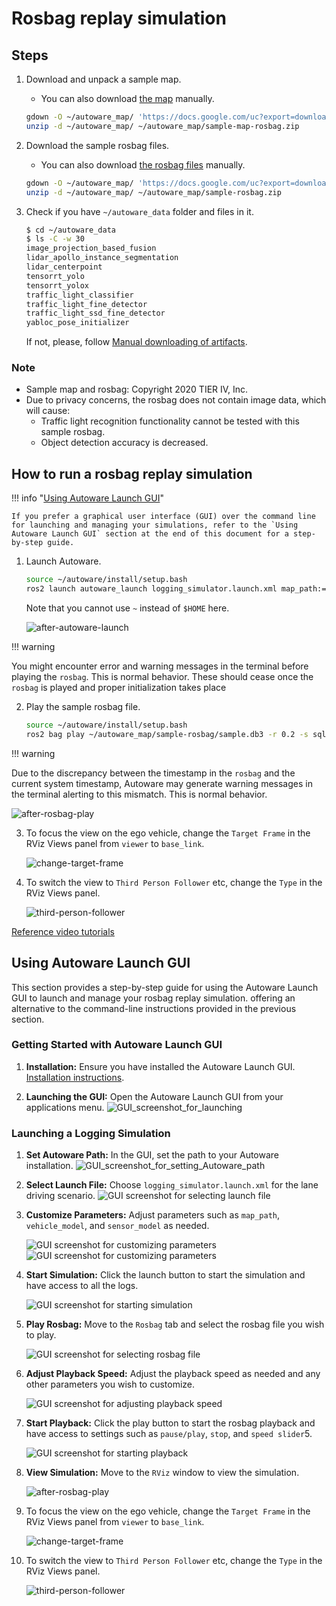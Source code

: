 # Rosbag replay simulation

## Steps

1. Download and unpack a sample map.

   - You can also download [the map](https://drive.google.com/file/d/1A-8BvYRX3DhSzkAnOcGWFw5T30xTlwZI/view?usp=sharing) manually.

   ```bash
   gdown -O ~/autoware_map/ 'https://docs.google.com/uc?export=download&id=1A-8BvYRX3DhSzkAnOcGWFw5T30xTlwZI'
   unzip -d ~/autoware_map/ ~/autoware_map/sample-map-rosbag.zip
   ```

2. Download the sample rosbag files.

   - You can also download [the rosbag files](https://drive.google.com/file/d/1VnwJx9tI3kI_cTLzP61ktuAJ1ChgygpG/view?usp=sharing) manually.

   ```bash
   gdown -O ~/autoware_map/ 'https://docs.google.com/uc?export=download&id=1VnwJx9tI3kI_cTLzP61ktuAJ1ChgygpG'
   unzip -d ~/autoware_map/ ~/autoware_map/sample-rosbag.zip
   ```

3. Check if you have `~/autoware_data` folder and files in it.

   ```bash
   $ cd ~/autoware_data
   $ ls -C -w 30
   image_projection_based_fusion
   lidar_apollo_instance_segmentation
   lidar_centerpoint
   tensorrt_yolo
   tensorrt_yolox
   traffic_light_classifier
   traffic_light_fine_detector
   traffic_light_ssd_fine_detector
   yabloc_pose_initializer
   ```

   If not, please, follow [Manual downloading of artifacts](https://github.com/autowarefoundation/autoware/tree/main/ansible/roles/artifacts).

### Note

- Sample map and rosbag: Copyright 2020 TIER IV, Inc.
- Due to privacy concerns, the rosbag does not contain image data, which will cause:
  - Traffic light recognition functionality cannot be tested with this sample rosbag.
  - Object detection accuracy is decreased.

## How to run a rosbag replay simulation

!!! info "[Using Autoware Launch GUI](#using-autoware-launch-gui)"

    If you prefer a graphical user interface (GUI) over the command line for launching and managing your simulations, refer to the `Using Autoware Launch GUI` section at the end of this document for a step-by-step guide.

1. Launch Autoware.

   ```sh
   source ~/autoware/install/setup.bash
   ros2 launch autoware_launch logging_simulator.launch.xml map_path:=$HOME/autoware_map/sample-map-rosbag vehicle_model:=sample_vehicle sensor_model:=sample_sensor_kit
   ```

   Note that you cannot use `~` instead of `$HOME` here.

   ![after-autoware-launch](images/rosbag-replay/after-autoware-launch.png)

!!! warning

You might encounter error and warning messages in the terminal before playing the `rosbag`. This is normal behavior. These should cease once the `rosbag` is played and proper initialization takes place

2. Play the sample rosbag file.

   ```sh
   source ~/autoware/install/setup.bash
   ros2 bag play ~/autoware_map/sample-rosbag/sample.db3 -r 0.2 -s sqlite3
   ```

!!! warning

Due to the discrepancy between the timestamp in the `rosbag` and the current system timestamp, Autoware may generate warning messages in the terminal alerting to this mismatch. This is normal behavior.

![after-rosbag-play](images/rosbag-replay/after-rosbag-play.png)

3. To focus the view on the ego vehicle, change the `Target Frame` in the RViz Views panel from `viewer` to `base_link`.

   ![change-target-frame](images/rosbag-replay/change-target-frame.png)

4. To switch the view to `Third Person Follower` etc, change the `Type` in the RViz Views panel.

   ![third-person-follower](images/rosbag-replay/third-person-follower.png)

[Reference video tutorials](https://drive.google.com/file/d/12D6aSC1Y3Kf7STtEPWG5RYynxKdVcPrc/view?usp=sharing)

## Using Autoware Launch GUI

This section provides a step-by-step guide for using the Autoware Launch GUI to launch and manage your rosbag replay simulation. offering an alternative to the command-line instructions provided in the previous section.

### Getting Started with Autoware Launch GUI

1. **Installation:** Ensure you have installed the Autoware Launch GUI. [Installation instructions](https://github.com/autowarefoundation/autoware-launch-gui#installation).

2. **Launching the GUI:** Open the Autoware Launch GUI from your applications menu.
   ![GUI_screenshot_for_launching](images/rosbag-replay/launch-gui/launch_gui_main.png)

### Launching a Logging Simulation

1. **Set Autoware Path:** In the GUI, set the path to your Autoware installation.
   ![GUI_screenshot_for_setting_Autoware_path](images/rosbag-replay/launch-gui/launch_gui_setup.png)
2. **Select Launch File:** Choose `logging_simulator.launch.xml` for the lane driving scenario.
   ![GUI screenshot for selecting launch file](images/rosbag-replay/launch-gui/selecting_launch_file.png)
3. **Customize Parameters:** Adjust parameters such as `map_path`, `vehicle_model`, and `sensor_model` as needed.

   ![GUI screenshot for customizing parameters](images/rosbag-replay/launch-gui/customizing-parameters1.png)
   ![GUI screenshot for customizing parameters](images/rosbag-replay/launch-gui/customizing-parameters2.png)

4. **Start Simulation:** Click the launch button to start the simulation and have access to all the logs.

   ![GUI screenshot for starting simulation](images/rosbag-replay/launch-gui/starting_simulation.png)

5. **Play Rosbag:** Move to the `Rosbag` tab and select the rosbag file you wish to play.

   ![GUI screenshot for selecting rosbag file](images/rosbag-replay/launch-gui/selecting_rosbag_file.png)

6. **Adjust Playback Speed:** Adjust the playback speed as needed and any other parameters you wish to customize.

   ![GUI screenshot for adjusting playback speed](images/rosbag-replay/launch-gui/adjusting_flags.png)

7. **Start Playback:** Click the play button to start the rosbag playback and have access to settings such as `pause/play`, `stop`, and `speed slider`5.

   ![GUI screenshot for starting playback](images/rosbag-replay/launch-gui/starting_playback.png)

8. **View Simulation:** Move to the `RViz` window to view the simulation.

   ![after-rosbag-play](images/rosbag-replay/after-rosbag-play.png)

9. To focus the view on the ego vehicle, change the `Target Frame` in the RViz Views panel from `viewer` to `base_link`.

   ![change-target-frame](images/rosbag-replay/change-target-frame.png)

10. To switch the view to `Third Person Follower` etc, change the `Type` in the RViz Views panel.

    ![third-person-follower](images/rosbag-replay/third-person-follower.png)
